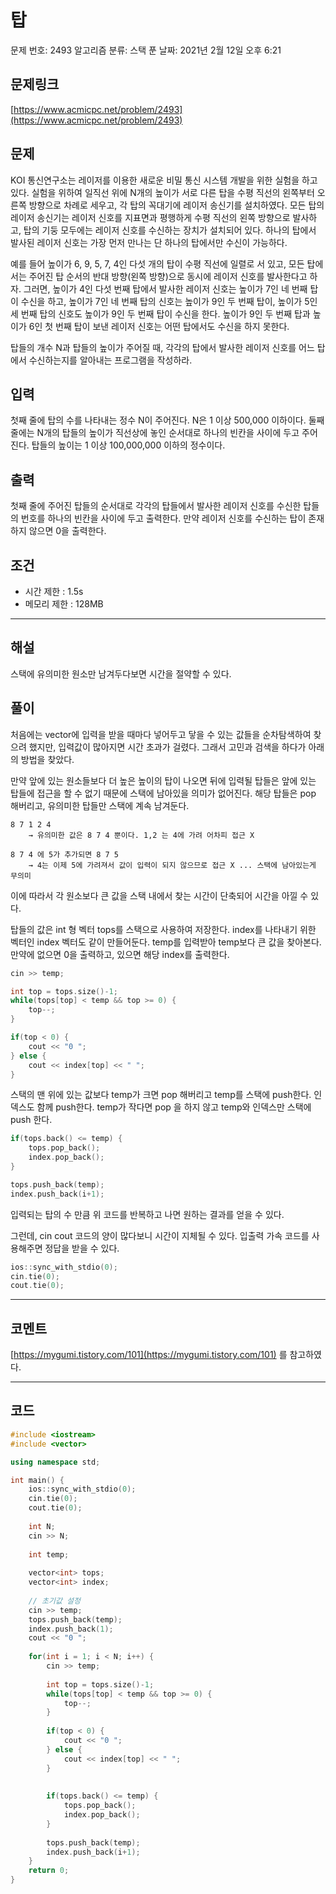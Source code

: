 # 탑

문제 번호: 2493
알고리즘 분류: 스택
푼 날짜: 2021년 2월 12일 오후 6:21

## 문제링크

[https://www.acmicpc.net/problem/2493](https://www.acmicpc.net/problem/2493)

## 문제

KOI 통신연구소는 레이저를 이용한 새로운 비밀 통신 시스템 개발을 위한 실험을 하고 있다. 실험을 위하여 일직선 위에 N개의 높이가 서로 다른 탑을 수평 직선의 왼쪽부터 오른쪽 방향으로 차례로 세우고, 각 탑의 꼭대기에 레이저 송신기를 설치하였다. 모든 탑의 레이저 송신기는 레이저 신호를 지표면과 평행하게 수평 직선의 왼쪽 방향으로 발사하고, 탑의 기둥 모두에는 레이저 신호를 수신하는 장치가 설치되어 있다. 하나의 탑에서 발사된 레이저 신호는 가장 먼저 만나는 단 하나의 탑에서만 수신이 가능하다.

예를 들어 높이가 6, 9, 5, 7, 4인 다섯 개의 탑이 수평 직선에 일렬로 서 있고, 모든 탑에서는 주어진 탑 순서의 반대 방향(왼쪽 방향)으로 동시에 레이저 신호를 발사한다고 하자. 그러면, 높이가 4인 다섯 번째 탑에서 발사한 레이저 신호는 높이가 7인 네 번째 탑이 수신을 하고, 높이가 7인 네 번째 탑의 신호는 높이가 9인 두 번째 탑이, 높이가 5인 세 번째 탑의 신호도 높이가 9인 두 번째 탑이 수신을 한다. 높이가 9인 두 번째 탑과 높이가 6인 첫 번째 탑이 보낸 레이저 신호는 어떤 탑에서도 수신을 하지 못한다.

탑들의 개수 N과 탑들의 높이가 주어질 때, 각각의 탑에서 발사한 레이저 신호를 어느 탑에서 수신하는지를 알아내는 프로그램을 작성하라.

## 입력

첫째 줄에 탑의 수를 나타내는 정수 N이 주어진다. N은 1 이상 500,000 이하이다. 둘째 줄에는 N개의 탑들의 높이가 직선상에 놓인 순서대로 하나의 빈칸을 사이에 두고 주어진다. 탑들의 높이는 1 이상 100,000,000 이하의 정수이다.

## 출력

첫째 줄에 주어진 탑들의 순서대로 각각의 탑들에서 발사한 레이저 신호를 수신한 탑들의 번호를 하나의 빈칸을 사이에 두고 출력한다. 만약 레이저 신호를 수신하는 탑이 존재하지 않으면 0을 출력한다.

## 조건

- 시간 제한 : 1.5s
- 메모리 제한 : 128MB

---

## 해설

스택에 유의미한 원소만 남겨두다보면 시간을 절약할 수 있다. 

## 풀이

처음에는 vector에 입력을 받을 때마다 넣어두고 닿을 수 있는 값들을 순차탐색하여 찾으려 했지만, 입력값이 많아지면 시간 초과가 걸렸다. 그래서 고민과 검색을 하다가 아래의 방법을 찾았다.

만약 앞에 있는 원소들보다 더 높은 높이의 탑이 나오면 뒤에 입력될 탑들은 앞에 있는 탑들에 접근을 할 수 없기 때문에 스택에 남아있을 의미가 없어진다. 해당 탑들은 pop 해버리고, 유의미한 탑들만 스택에 계속 남겨둔다.

```
8 7 1 2 4 
	→ 유의미한 값은 8 7 4 뿐이다. 1,2 는 4에 가려 어차피 접근 X

8 7 4 에 5가 추가되면 8 7 5
	→ 4는 이제 5에 가려져서 값이 입력이 되지 않으므로 접근 X ... 스택에 남아있는게 무의미
```

이에 따라서 각 원소보다 큰 값을 스택 내에서 찾는 시간이 단축되어 시간을 아낄 수 있다. 

탑들의 값은 int 형 벡터 tops를 스택으로 사용하여 저장한다. index를 나타내기 위한 벡터인 index 벡터도 같이 만들어둔다. temp를 입력받아 temp보다 큰 값을 찾아본다. 만약에 없으면 0을 출력하고, 있으면 해당 index를 출력한다. 

```cpp
cin >> temp;

int top = tops.size()-1;
while(tops[top] < temp && top >= 0) {
    top--;
}

if(top < 0) {
    cout << "0 ";
} else {
    cout << index[top] << " ";    
}
```

스택의 맨 위에 있는 값보다 temp가 크면 pop 해버리고 temp를 스택에 push한다. 인덱스도 함께 push한다. temp가 작다면 pop 을 하지 않고 temp와 인덱스만 스택에 push 한다.

```cpp
if(tops.back() <= temp) {
    tops.pop_back();
    index.pop_back();
}

tops.push_back(temp);
index.push_back(i+1);

```

입력되는 탑의 수 만큼 위 코드를 반복하고 나면 원하는 결과를 얻을 수 있다.

그런데, cin cout 코드의 양이 많다보니 시간이 지체될 수 있다. 입출력 가속 코드를 사용해주면 정답을 받을 수 있다.

```cpp
ios::sync_with_stdio(0);
cin.tie(0);
cout.tie(0);
```

---

## 코멘트

[https://mygumi.tistory.com/101](https://mygumi.tistory.com/101) 를 참고하였다. 

---

## 코드

```cpp
#include <iostream>
#include <vector>

using namespace std;

int main() {
    ios::sync_with_stdio(0);
    cin.tie(0);
    cout.tie(0);
    
    int N;
    cin >> N;
    
    int temp;
    
    vector<int> tops;
    vector<int> index;
    
    // 초기값 설정
    cin >> temp;
    tops.push_back(temp);
    index.push_back(1);
    cout << "0 ";
    
    for(int i = 1; i < N; i++) {
        cin >> temp;
        
        int top = tops.size()-1;
        while(tops[top] < temp && top >= 0) {
            top--;
        }
        
        if(top < 0) {
            cout << "0 ";
        } else {
            cout << index[top] << " ";    
        }
        
        
        if(tops.back() <= temp) {
            tops.pop_back();
            index.pop_back();
        }
        
        tops.push_back(temp);
        index.push_back(i+1);
    }
    return 0;
}
```